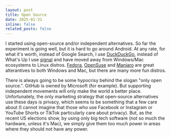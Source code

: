 ```yaml
---
layout: post
title: Open Source
date: 2025-01-31
inline: false
related_posts: false
---
```


I started using open-source and/or independent alternatives. So far the experiment is going well, but it is hard to go around Android. At any rate, for what it's worth, instead of Google Search, I use <a href="https://duckduckgo.com/&kp=1">DuckDuckGo<a/>, instead of What's Up I use <a href="https://signal.org/#signal">signal<a/> and have moved away from Windows/Mac ecosystems to Linux distros. <a href="https://fedoraproject.org">Fedora<a/>, 
<a href="https://www.opensuse.org">OpenSuse<a/> and <a href="https://manjaro.org">Manjaro<a/> are great alterantives to both Windows and Mac, but there are many more fun distros.

There is always going to be some hypocrisy behind the slogan "only open source.". GitHub is owned by Microsoft (for example). But supporting independent movements will only make the world a better place. Unfortunately, the only marketing strategy that open-source alternatives use these days is privacy, which seems to be something that a few care about (I cannot imagine that those who use Facebook or Instagram or YouTube Shorts or TikTok particularly care about privacy). But, as the recent US elections show, by using only big tech software (not so much the hardware, unless it's Mac), we simply give them too much power in areas where they should not have any power.



